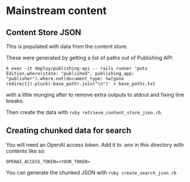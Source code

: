 # Mainstream content

## Content Store JSON

This is populated with data from the content store.

These were generated by getting a list of paths out of Publishing API:

```
k exec -it deploy/publishing-api -- rails runner 'puts Edition.where(state: "published", publishing_app: "publisher").where.not(document_type: %w[gone redirect]).pluck(:base_path).join("\n")' > base_paths.txt
```

with a little munging after to remove extra outputs to stdout and fixing line breaks.

Then create the data with `ruby retrieve_content_store_json.rb`.

## Creating chunked data for search

You will need an OpenAI access token. Add it to .env in this directory with contents like so:

```
OPENAI_ACCESS_TOKEN=<YOUR_TOKEN>
```

You can generate the chunked JSON with `ruby create_search_json.rb`
